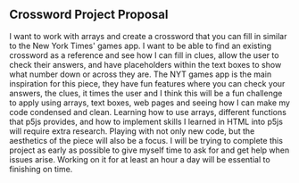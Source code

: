 ## Crossword Project Proposal

I want to work with arrays and create a crossword that you can fill in similar to the New York Times' games app. I want to be able to find an existing crossword as a reference and see how I can fill in clues, allow the user to check their answers, and have placeholders within the text boxes to show what number down or across they are. The NYT games app is the main inspiration for this piece, they have fun features where you can check your answers, the clues, it times the user and I think this will be a fun challenge to apply using arrays, text boxes, web pages and seeing how I can make my code condensed and clean. Learning how to use arrays, different functions that p5js provides, and how to implement skills I learned in HTML into p5js will require extra research. Playing with not only new code, but the aesthetics of the piece will also be a focus. I will be trying to complete this project as early as possible to give myself time to ask for and get help when issues arise. Working on it for at least an hour a day will be essential to finishing on time. 
